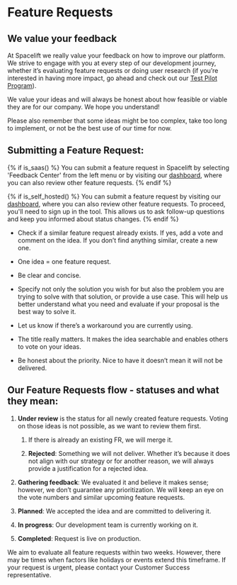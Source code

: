 # Feature Requests

## We value your feedback

At Spacelift we really value your feedback on how to improve our platform. We strive to engage with you at every step of our development journey, whether it’s evaluating feature requests or doing user research (if you’re interested in having more impact, go ahead and check out our [Test Pilot Program](https://spacelift.io/test-pilot-program)).

We value your ideas and will always be honest about how feasible or viable they are for our company. We hope you understand!

Please also remember that some ideas might be too complex, take too long to implement, or not be the best use of our time for now.

## Submitting a Feature Request:

{% if is_saas() %}
You can submit a feature request in Spacelift by selecting 'Feedback Center' from the left menu or by visiting our [dashboard](https://feedback.spacelift.io/), where you can also review other feature requests.
{% endif %}

{% if is_self_hosted() %}
You can submit a feature request by visiting our [dashboard](https://feedback.spacelift.io/), where you can also review other feature requests. To proceed, you'll need to sign up in the tool. This allows us to ask follow-up questions and keep you informed about status changes.
{% endif %}

- Check if a similar feature request already exists. If yes, add a vote and comment on the idea. If you don’t find anything similar, create a new one.

- One idea = one feature request.

- Be clear and concise.

- Specify not only the solution you wish for but also the problem you are trying to solve with that solution, or provide a use case. This will help us better understand what you need and evaluate if your proposal is the best way to solve it.

- Let us know if there’s a workaround you are currently using.

- The title really matters. It makes the idea searchable and enables others to vote on your ideas.

- Be honest about the priority. Nice to have it doesn’t mean it will not be delivered.

## Our Feature Requests flow - statuses and what they mean:

1. **Under review** is the status for all newly created feature requests. Voting on those ideas is not possible, as we want to review them first.

    1. If there is already an existing FR, we will merge it.

    2. **Rejected**: Something we will not deliver. Whether it’s because it does not align with our strategy or for another reason, we will always provide a justification for a rejected idea.

2. **Gathering feedback**: We evaluated it and believe it makes sense; however, we don’t guarantee any prioritization. We will keep an eye on the vote numbers and similar upcoming feature requests.

3. **Planned**: We accepted the idea and are committed to delivering it.

4. **In progress**: Our development team is currently working on it.

5. **Completed**: Request is live on production.

We aim to evaluate all feature requests within two weeks. However, there may be times when factors like holidays or events extend this timeframe. If your request is urgent, please contact your Customer Success representative.
